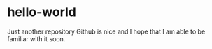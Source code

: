 # hello-world
Just another repository
Github is nice and I hope that I am able to be familiar with it soon.
